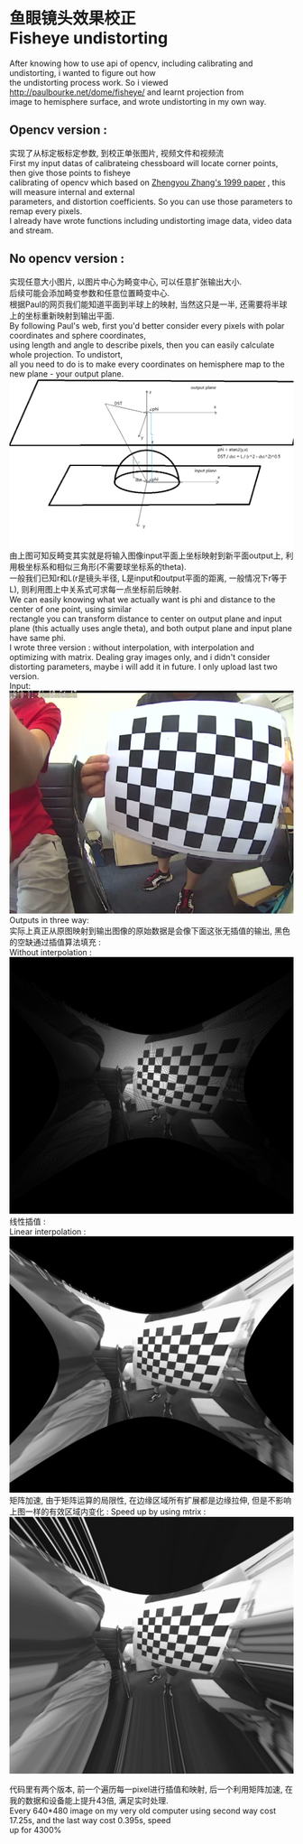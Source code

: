 鱼眼镜头效果校正</br>
Fisheye undistorting
=

After knowing how to use api of opencv, including calibrating and undistorting, i wanted to figure out how  
the undistorting process work. So i viewed http://paulbourke.net/dome/fisheye/ and learnt projection from  
image to hemisphere surface, and wrote undistorting in my own way.

Opencv version :
-
实现了从标定板标定参数, 到校正单张图片, 视频文件和视频流</br>
First my input datas of calibrateing chessboard will locate corner points, then give those points to fisheye  
calibrating of opencv which based on [Zhengyou Zhang's 1999 paper](https://www.microsoft.com/en-us/research/wp-content/uploads/2016/02/tr98-71.pdf) , this will measure internal and external  
parameters, and distortion coefficients. So you can use those parameters 
to remap every pixels.</br>
I already have wrote functions including undistorting image data, video data and stream.
	
No opencv version :
-
实现任意大小图片, 以图片中心为畸变中心, 可以任意扩张输出大小.</br>
后续可能会添加畸变参数和任意位置畸变中心.</br>
根据Paul的网页我们能知道平面到半球上的映射, 当然这只是一半, 还需要将半球上的坐标重新映射到输出平面.</br>
By following Paul's web, first you'd better consider every pixels with polar coordinates and sphere coordinates,  
using length and angle to describe pixels, then you can easily calculate whole projection. To undistort,  
all you need to do is to make every coordinates on hemisphere map to the new plane - your output plane.</br>
![projection](https://raw.githubusercontent.com/MirusUmbra/Display-data/master/fisheye/projection.png?token=AJZQ6R7MO3PLRXAZE7MLUGS6Y644U)</br>
由上图可知反畸变其实就是将输入图像input平面上坐标映射到新平面output上, 利用极坐标系和相似三角形(不需要球坐标系的theta).  
一般我们已知r和L(r是镜头半径, L是input和output平面的距离, 一般情况下r等于L), 则利用图上中关系式可求每一点坐标前后映射.  
We can easily knowing what we actually want is phi and distance to the center of one point, using similar  
rectangle you can transform distance to center on output plane and input plane (this actually uses angle theta), 
and both output plane and input plane have same phi.</br>
I wrote three version : without interpolation, with interpolation and optimizing with matrix. Dealing gray 
images only, and i didn't consider distorting parameters, maybe i will add it in future. I only upload last two 
version.</br>
Input:  
![mat](https://raw.githubusercontent.com/MirusUmbra/Display-data/master/fisheye/201906281658402.png?token=AJZQ6R2LIMAV3XQGXJSTINS6Y646I)</br>
Outputs in three way:  
实际上真正从原图映射到输出图像的原始数据是会像下面这张无插值的输出, 黑色的空缺通过插值算法填充 :  
Without interpolation :  
![res1](https://raw.githubusercontent.com/MirusUmbra/Display-data/master/fisheye/res.png?token=AJZQ6R26XN2Z2XSR3LM6WUK6Y647I)</br>
线性插值 :  
Linear interpolation :  
![res2](https://raw.githubusercontent.com/MirusUmbra/Display-data/master/fisheye/r1.png?token=AJZQ6R2JUAPSX5VGDBU227C6Y65AK)</br>
矩阵加速, 由于矩阵运算的局限性, 在边缘区域所有扩展都是边缘拉伸, 但是不影响上图一样的有效区域内变化 : 
Speed up by using mtrix :  
![res3](https://raw.githubusercontent.com/MirusUmbra/Display-data/master/fisheye/r2.png?token=AJZQ6R5XMM3L4VHCGNUZYUK6Y65BE)</br>


代码里有两个版本, 前一个遍历每一pixel进行插值和映射, 后一个利用矩阵加速, 在我的数据和设备能上提升43倍, 满足实时处理.</br>
Every 640*480 image on my very old computer using second way cost 17.25s, and the last way cost 0.395s, speed  
up for 4300%



